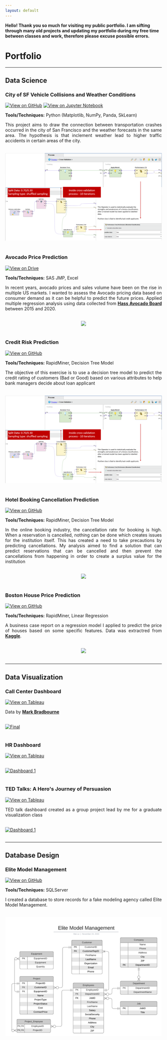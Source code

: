 ```yaml
---
layout: default
---
```


**Hello! Thank you so much for visiting my public portfolio. I am sifting through many old projects and updating my portfolio during my free time between classes and work, therefore please excuse possible errors.** 


# Portfolio
---
## Data Science

### City of SF Vehicle Collisions and Weather Conditions

[![View on GitHub](https://img.shields.io/badge/GitHub-View_on_GitHub-black?logo=GitHub)](https://github.com/maiphle/City-of-SF-Vehicle-Collisions-and-Weather-Conditions) [![View on Jupyter Notebook](https://img.shields.io/badge/Jupyter-Open_Notebook-orange?logo=Jupyter)](https://github.com/maiphle/City-of-SF-Vehicle-Collisions-and-Weather-Conditions/blob/main/Analysis.ipynb)

<div style="text-align: justify">
    
**Tools/Techniques:** Python (Matplotlib, NumPy, Panda, SkLearn)     

This project aims to draw the connection between transportation crashes occurred in the city of San Francisco and the weather forecasts in the same area. The hypothesis is that inclement weather lead to higher traffic accidents in certain areas of the city.
</div>

<br>
<center><img src="images/rapidminer-credit-risk.png"/></center>
</br>

### Avocado Price Prediction

[![View on Drive](https://img.shields.io/badge/PDF-Open_Presentation-blue?logo=adobe-acrobat-reader)](https://tuprd-my.sharepoint.com/:b:/r/personal/tuq42303_temple_edu/Documents/Classes/In%20Progress%20Work/GitHub/Avocado%20Price%20Prediction.pdf?csf=1&web=1&e=Q0JjYA)

<div style="text-align: justify">

**Tools/Techniques:** SAS JMP, Excel
    
In recent years, avocado prices and sales volume have been on the rise in multiple US markets. I wanted to assess the Avocado pricing data based on consumer demand as it can be helpful to predict the future prices. Applied multiple regression analysis using data collected from [**Hass Avocado Board**](https://www.kaggle.com/datasets/neuromusic/avocado-prices) between 2015 and 2020. 
    
</div>

<br>
<center><img src="images/Avocado Price Prediction.svg"/></center>
</br>

### Credit Risk Prediction

[![View on GitHub](https://img.shields.io/badge/GitHub-View_on_GitHub-black?logo=GitHub)](https://github.com/maiphle/Credit-Risk-Model)

<div style="text-align: justify">

**Tools/Techniques:** RapidMiner, Decision Tree Model

The objective of this exercise is to use a decision tree model to predict the credit rating of customers (Bad or Good) based on various attributes to help bank managers decide about loan applicant

</div>

<br>
<center><img src="images/rapidminer-credit-risk.png"/></center>
</br>

### Hotel Booking Cancellation Prediction
[![View on GitHub](https://img.shields.io/badge/GitHub-View_on_GitHub-black?logo=GitHub)](https://github.com/chriskhanhtran/CS224n-NLP-Solutions/tree/master/assignments/)

<div style="text-align: justify">

**Tools/Techniques:** RapidMiner, Decision Tree Model
  
In the online booking industry, the cancellation rate for booking is high. When a reservation is cancelled, nothing can be done which creates issues for the institution itself. This has created a need to take precautions by predicting cancellations.
My analysis aimed to find a solution that can predict reservations that can be cancelled and then prevent the cancellations from happening in order to create a surplus value for the institution

</div>
<br>
<center><img src="images/rapidminer-hotel-booking.png"/></center>
</br>

### Boston House Price Prediction

[![View on GitHub](https://img.shields.io/badge/GitHub-View_on_GitHub-black?logo=GitHub)](https://github.com/maiphle/House-Price-Prediction-RapidMiner)

<div style="text-align: justify">

**Tools/Techniques:** RapidMiner, Linear Regression

A business case report on a regression model I applied to predict the price of houses based on some specific features. Data was extractred from [**Kaggle**](https://www.kaggle.com/datasets/altavish/boston-housing-dataset).

</div>
<br>
<center><img src="images/rapidminer-hotel-booking.png"/></center>
</br>

---

## Data Visualization

### Call Center Dashboard

<div style="text-align: justify">

[![View on Tableau](https://img.shields.io/badge/Tableau-View_on_Tableau-orange?logo=Tableau)](https://public.tableau.com/views/CallCenterDashboard_16710827929470/Final?:language=en-US&:display_count=n&:origin=viz_share_link)


Data by [**Mark Bradbourne**](https://data.world/markbradbourne/rwfd-real-world-fake-data)
    
</div>
<br>
<div class='tableauPlaceholder' id='viz1673321537220' style='position: relative'><noscript><a href='#'><img alt='Final ' src='https:&#47;&#47;public.tableau.com&#47;static&#47;images&#47;Ca&#47;CallCenterDashboard_16710827929470&#47;Final&#47;1_rss.png' style='border: none' /></a></noscript><object class='tableauViz'  style='display:none;'><param name='host_url' value='https%3A%2F%2Fpublic.tableau.com%2F' /> <param name='embed_code_version' value='3' /> <param name='site_root' value='' /><param name='name' value='CallCenterDashboard_16710827929470&#47;Final' /><param name='tabs' value='no' /><param name='toolbar' value='yes' /><param name='static_image' value='https:&#47;&#47;public.tableau.com&#47;static&#47;images&#47;Ca&#47;CallCenterDashboard_16710827929470&#47;Final&#47;1.png' /> <param name='animate_transition' value='yes' /><param name='display_static_image' value='yes' /><param name='display_spinner' value='yes' /><param name='display_overlay' value='yes' /><param name='display_count' value='yes' /><param name='language' value='en-US' /></object>
</div>


</br>

### HR Dashboard

[![View on Tableau](https://img.shields.io/badge/Tableau-View_on_Tableau-orange?logo=Tableau)](https://public.tableau.com/views/HRDashboard_16684642883090/Dashboard1?:language=en-US&:display_count=n&:origin=viz_share_link)

<div style="text-align: justify">


    
    

</div>
<br>
<div class='tableauPlaceholder' id='viz1673321726024' style='position: relative'><noscript><a href='#'><img alt='Dashboard 1 ' src='https:&#47;&#47;public.tableau.com&#47;static&#47;images&#47;HR&#47;HRDashboard_16684642883090&#47;Dashboard1&#47;1_rss.png' style='border: none' /></a></noscript><object class='tableauViz'  style='display:none;'><param name='host_url' value='https%3A%2F%2Fpublic.tableau.com%2F' /> <param name='embed_code_version' value='3' /> <param name='site_root' value='' /><param name='name' value='HRDashboard_16684642883090&#47;Dashboard1' /><param name='tabs' value='no' /><param name='toolbar' value='yes' /><param name='static_image' value='https:&#47;&#47;public.tableau.com&#47;static&#47;images&#47;HR&#47;HRDashboard_16684642883090&#47;Dashboard1&#47;1.png' /> <param name='animate_transition' value='yes' /><param name='display_static_image' value='yes' /><param name='display_spinner' value='yes' /><param name='display_overlay' value='yes' /><param name='display_count' value='yes' /><param name='language' value='en-US' /></object></div>               

</br>

### TED Talks: A Hero's Journey of Persuasion

[![View on Tableau](https://img.shields.io/badge/Tableau-View_on_Tableau-orange?logo=Tableau)](https://public.tableau.com/views/GroupTableauDashboard/Dashboard1?:language=en-US&:display_count=n&:origin=viz_share_link)

<div style="text-align: justify">

TED talk dashboard created as a group project lead by me for a graduate visualization class

    
    
    
    
</div>

<br>
<div class='tableauPlaceholder' id='viz1674157077784' style='position: relative'><noscript><a href='#'><img alt='Dashboard 1 ' src='https:&#47;&#47;public.tableau.com&#47;static&#47;images&#47;Gr&#47;GroupTableauDashboard&#47;Dashboard1&#47;1_rss.png' style='border: none' /></a></noscript><object class='tableauViz'  style='display:none;'><param name='host_url' value='https%3A%2F%2Fpublic.tableau.com%2F' /> <param name='embed_code_version' value='3' /> <param name='site_root' value='' /><param name='name' value='GroupTableauDashboard&#47;Dashboard1' /><param name='tabs' value='no' /><param name='toolbar' value='yes' /><param name='static_image' value='https:&#47;&#47;public.tableau.com&#47;static&#47;images&#47;Gr&#47;GroupTableauDashboard&#47;Dashboard1&#47;1.png' /> <param name='animate_transition' value='yes' /><param name='display_static_image' value='yes' /><param name='display_spinner' value='yes' /><param name='display_overlay' value='yes' /><param name='display_count' value='yes' /><param name='language' value='en-US' /></object></div> 

</br>

---

## Database Design

### Elite Model Management

[![View on GitHub](https://img.shields.io/badge/GitHub-View_on_GitHub-black?logo=GitHub)](https://github.com/maiphle/Elite-Model-Mgmt-Database)

<div style="text-align: justify">

**Tools/Techniques:** SQLServer

I created a database to store records for a fake modeling agency called Elite Model Management.


</div>
<br>
<center><img src="images/Database ER diagram (crow's foot).png"/></center>
</br>
